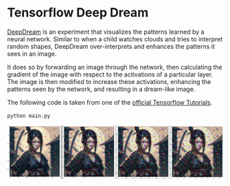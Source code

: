 # Tensorflow Deep Dream

[DeepDream](https://ai.googleblog.com/2015/06/inceptionism-going-deeper-into-neural.html) is an experiment that visualizes the patterns learned by a neural network. Similar to when a child watches clouds and tries to interpret random shapes, DeepDream over-interprets and enhances the patterns it sees in an image.


It does so by forwarding an image through the network, then calculating the gradient of the image with respect to the activations of a particular layer. The image is then modified to increase these activations, enhancing the patterns seen by the network, and resulting in a dream-like image. 


The following code is taken from one of the [official Tensorflow Tutorials](https://www.tensorflow.org/tutorials/generative/deepdream).


```py
python main.py
```


![Tensorflow Transfer Learning](./Tensorflow_Transfer_Learning_02.png)